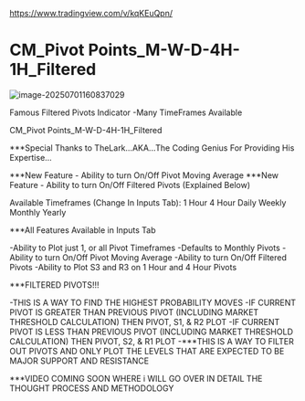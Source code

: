 https://www.tradingview.com/v/kqKEuQpn/



# CM_Pivot Points_M-W-D-4H-1H_Filtered

![image-20250701160837029](https://pkuxiaohou.oss-cn-beijing.aliyuncs.com/img/202507011608103.png)

Famous Filtered Pivots Indicator -Many TimeFrames Available

CM_Pivot Points_M-W-D-4H-1H_Filtered

***Special Thanks to TheLark...AKA...The Coding Genius For Providing His Expertise...

***New Feature - Ability to turn On/Off Pivot Moving Average
***New Feature - Ability to turn On/Off Filtered Pivots (Explained Below)

Available Timeframes (Change In Inputs Tab):
1 Hour
4 Hour
Daily
Weekly
Monthly
Yearly

***All Features Available in Inputs Tab

-Ability to Plot just 1, or all Pivot Timeframes
-Defaults to Monthly Pivots
-Ability to turn On/Off Pivot Moving Average
-Ability to turn On/Off Filtered Pivots
-Ability to Plot S3 and R3 on 1 Hour and 4 Hour Pivots

***FILTERED PIVOTS!!!

-THIS IS A WAY TO FIND THE HIGHEST PROBABILITY MOVES
-IF CURRENT PIVOT IS GREATER THAN PREVIOUS PIVOT (INCLUDING MARKET THRESHOLD CALCULATION) THEN PIVOT, S1, & R2 PLOT
-IF CURRENT PIVOT IS LESS THAN PREVIOUS PIVOT (INCLUDING MARKET THRESHOLD CALCULATION) THEN PIVOT, S2, & R1 PLOT
-***THIS IS A WAY TO FILTER OUT PIVOTS AND ONLY PLOT THE LEVELS THAT ARE EXPECTED TO BE MAJOR SUPPORT AND RESISTANCE

***VIDEO COMING SOON WHERE i WILL GO OVER IN DETAIL THE THOUGHT PROCESS AND METHODOLOGY